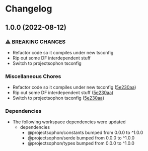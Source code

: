 # Changelog

## 1.0.0 (2022-08-12)


### ⚠ BREAKING CHANGES

* Refactor code so it compiles under new tsconfig
* Rip out some DF interdependent stuff
* Switch to projectsophon tsconfig

### Miscellaneous Chores

* Refactor code so it compiles under new tsconfig ([5e230aa](https://github.com/projectsophon/zkgame-primitives/commit/5e230aa0562d086f0df24ec53a9952675c0d4c9e))
* Rip out some DF interdependent stuff ([5e230aa](https://github.com/projectsophon/zkgame-primitives/commit/5e230aa0562d086f0df24ec53a9952675c0d4c9e))
* Switch to projectsophon tsconfig ([5e230aa](https://github.com/projectsophon/zkgame-primitives/commit/5e230aa0562d086f0df24ec53a9952675c0d4c9e))


### Dependencies

* The following workspace dependencies were updated
  * dependencies
    * @projectsophon/constants bumped from 0.0.0 to ^1.0.0
    * @projectsophon/serde bumped from 0.0.0 to ^1.0.0
    * @projectsophon/types bumped from 0.0.0 to ^1.0.0
